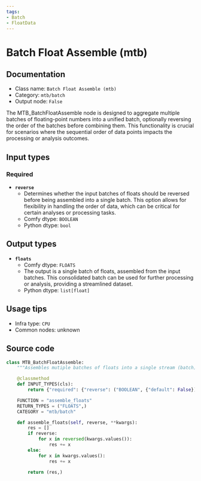 ```yaml
---
tags:
- Batch
- FloatData
---
```


# Batch Float Assemble (mtb)
## Documentation
- Class name: `Batch Float Assemble (mtb)`
- Category: `mtb/batch`
- Output node: `False`

The MTB_BatchFloatAssemble node is designed to aggregate multiple batches of floating-point numbers into a unified batch, optionally reversing the order of the batches before combining them. This functionality is crucial for scenarios where the sequential order of data points impacts the processing or analysis outcomes.
## Input types
### Required
- **`reverse`**
    - Determines whether the input batches of floats should be reversed before being assembled into a single batch. This option allows for flexibility in handling the order of data, which can be critical for certain analyses or processing tasks.
    - Comfy dtype: `BOOLEAN`
    - Python dtype: `bool`
## Output types
- **`floats`**
    - Comfy dtype: `FLOATS`
    - The output is a single batch of floats, assembled from the input batches. This consolidated batch can be used for further processing or analysis, providing a streamlined dataset.
    - Python dtype: `list[float]`
## Usage tips
- Infra type: `CPU`
- Common nodes: unknown


## Source code
```python
class MTB_BatchFloatAssemble:
    """Assembles mutiple batches of floats into a single stream (batch)"""

    @classmethod
    def INPUT_TYPES(cls):
        return {"required": {"reverse": ("BOOLEAN", {"default": False})}}

    FUNCTION = "assemble_floats"
    RETURN_TYPES = ("FLOATS",)
    CATEGORY = "mtb/batch"

    def assemble_floats(self, reverse, **kwargs):
        res = []
        if reverse:
            for x in reversed(kwargs.values()):
                res += x
        else:
            for x in kwargs.values():
                res += x

        return (res,)

```
